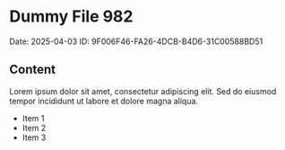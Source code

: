 # Dummy File 982

Date: 2025-04-03
ID: 9F006F46-FA26-4DCB-B4D6-31C00588BD51

## Content

Lorem ipsum dolor sit amet, consectetur adipiscing elit.
Sed do eiusmod tempor incididunt ut labore et dolore magna aliqua.

* Item 1
* Item 2
* Item 3

